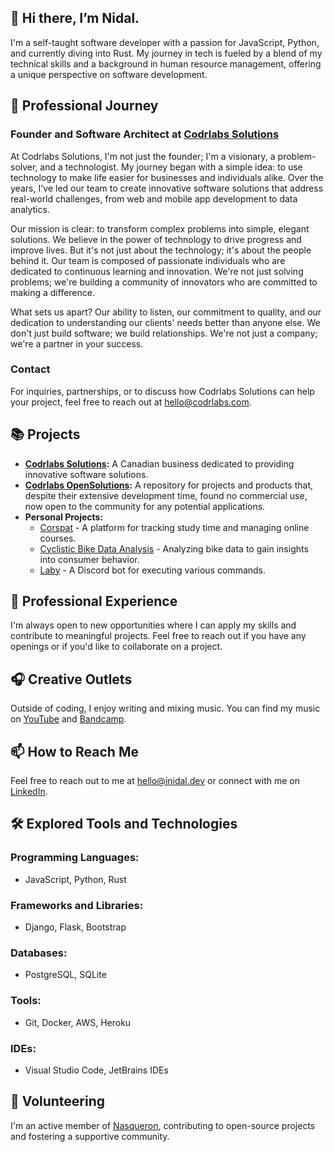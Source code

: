 ## 👋 Hi there, I’m Nidal.

I'm a self-taught software developer with a passion for JavaScript, Python, and currently diving into Rust. My journey in tech is fueled by a blend of my technical skills and a background in human resource management, offering a unique perspective on software development.

## 🚀 Professional Journey

### Founder and Software Architect at [Codrlabs Solutions](https://codrlabs.com)

At Codrlabs Solutions, I'm not just the founder; I'm a visionary, a problem-solver, and a technologist. My journey began with a simple idea: to use technology to make life easier for businesses and individuals alike. Over the years, I've led our team to create innovative software solutions that address real-world challenges, from web and mobile app development to data analytics.

Our mission is clear: to transform complex problems into simple, elegant solutions. We believe in the power of technology to drive progress and improve lives. But it's not just about the technology; it's about the people behind it. Our team is composed of passionate individuals who are dedicated to continuous learning and innovation. We're not just solving problems; we're building a community of innovators who are committed to making a difference.

What sets us apart? Our ability to listen, our commitment to quality, and our dedication to understanding our clients' needs better than anyone else. We don't just build software; we build relationships. We're not just a company; we're a partner in your success.

### Contact

For inquiries, partnerships, or to discuss how Codrlabs Solutions can help your project, feel free to reach out at [hello@codrlabs.com](mailto:hello@codrlabs.com).

## 📚 Projects

- **[Codrlabs Solutions](https://codrlabs.com):** A Canadian business dedicated to providing innovative software solutions.
- **[Codrlabs OpenSolutions](https://github.com/codrlabs):** A repository for projects and products that, despite their extensive development time, found no commercial use, now open to the community for any potential applications.
- **Personal Projects:**
  - [Corspat](https://corspat.herokuapp.com/) - A platform for tracking study time and managing online courses.
  - [Cyclistic Bike Data Analysis](https://inidal.github.io/ggl-data-capstone/) - Analyzing bike data to gain insights into consumer behavior.
  - [Laby](https://discord.gg/7fxhVstURu) - A Discord bot for executing various commands.

## 💼 Professional Experience

I'm always open to new opportunities where I can apply my skills and contribute to meaningful projects. Feel free to reach out if you have any openings or if you'd like to collaborate on a project.

## 🎧 Creative Outlets

Outside of coding, I enjoy writing and mixing music. You can find my music on [YouTube](https://www.youtube.com/Edmyria) and [Bandcamp](https://edmyria.bandcamp.com/).

## 📫 How to Reach Me

Feel free to reach out to me at hello@inidal.dev or connect with me on [LinkedIn](https://www.linkedin.com/in/inidal/).

## 🛠️ Explored Tools and Technologies

### Programming Languages:
- JavaScript, Python, Rust

### Frameworks and Libraries:
- Django, Flask, Bootstrap

### Databases:
- PostgreSQL, SQLite

### Tools:
- Git, Docker, AWS, Heroku

### IDEs:
- Visual Studio Code, JetBrains IDEs

## 🤝 Volunteering

I'm an active member of [Nasqueron](https://devcentral.nasqueron.org/), contributing to open-source projects and fostering a supportive community.
